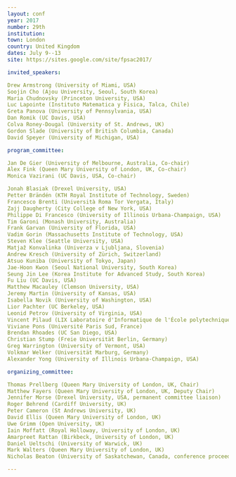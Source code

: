 ```yaml
---
layout: conf
year: 2017
number: 29th
institution:
town: London
country: United Kingdom
dates: July 9--13
site: https://sites.google.com/site/fpsac2017/

invited_speakers:

Drew Armstrong (University of Miami, USA)
Soojin Cho (Ajou University, Seoul, South Korea)
Maria Chudnovsky (Princeton University, USA)
Luc Lapointe (Instituto Matematica y Fisica, Talca, Chile)
Greta Panova (University of Pennsylvania, USA)
Dan Romik (UC Davis, USA)
Colva Roney-Dougal (University of St. Andrews, UK)
Gordon Slade (University of British Columbia, Canada)
David Speyer (University of Michigan, USA)

program_committee:

Jan De Gier (University of Melbourne, Australia, Co-chair)
Alex Fink (Queen Mary University of London, UK, Co-chair)
Monica Vazirani (UC Davis, USA, Co-chair)

Jonah Blasiak (Drexel University, USA)
Petter Brändén (KTH Royal Institute of Technology, Sweden)
Francesco Brenti (Università Roma Tor Vergata, Italy)
Zajj Daugherty (City College of New York, USA)
Philippe Di Francesco (University of Illinois Urbana-Champaign, USA)
Tim Garoni (Monash University, Australia)
Frank Garvan (University of Florida, USA)
Vadim Gorin (Massachusetts Institute of Technology, USA)
Steven Klee (Seattle University, USA)
Matjaž Konvalinka (Univerza v Ljubljana, Slovenia)
Andrew Kresch (University of Zürich, Switzerland)
Atsuo Kuniba (University of Tokyo, Japan)
Jae-Hoon Kwon (Seoul National University, South Korea)
Seung Jin Lee (Korea Institute for Advanced Study, South Korea)
Fu Liu (UC Davis, USA)
Matthew Macauley (Clemson University, USA)
Jeremy Martin (University of Kansas, USA)
Isabella Novik (University of Washington, USA)
Lior Pachter (UC Berkeley, USA)
Leonid Petrov (University of Virginia, USA)
Vincent Pilaud (LIX Laboratoire d'Informatique de l'École polytechnique, Paris, France)
Viviane Pons (Université Paris Sud, France)
Brendan Rhoades (UC San Diego, USA)
Christian Stump (Freie Universität Berlin, Germany)
Greg Warrington (University of Vermont, USA)
Volkmar Welker (Universität Marburg, Germany)
Alexander Yong (University of Illinois Urbana-Champaign, USA)

organizing_committee:

Thomas Prellberg (Queen Mary University of London, UK, Chair)
Matthew Fayers (Queen Mary University of London, UK, Deputy Chair)
Jennifer Morse (Drexel University, USA, permanent committee liaison)
Roger Behrend (Cardiff University, UK)
Peter Cameron (St Andrews University, UK)
David Ellis (Queen Mary University of London, UK)
Uwe Grimm (Open University, UK)
Iain Moffatt (Royal Holloway, University of London, UK)
Amarpreet Rattan (Birkbeck, University of London, UK)
Daniel Ueltschi (University of Warwick, UK)
Mark Walters (Queen Mary University of London, UK)
Nicholas Beaton (University of Saskatchewan, Canada, conference proceedings editor)

---
```

